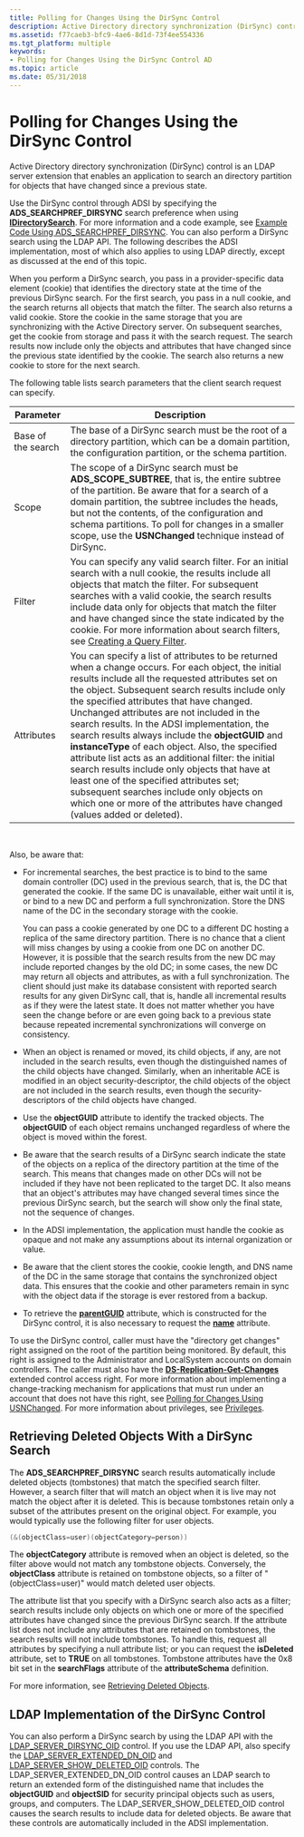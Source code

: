 ```yaml
---
title: Polling for Changes Using the DirSync Control
description: Active Directory directory synchronization (DirSync) control is an LDAP server extension that enables an application to search an directory partition for objects that have changed since a previous state.
ms.assetid: f77caeb3-bfc9-4ae6-8d1d-73f4ee554336
ms.tgt_platform: multiple
keywords:
- Polling for Changes Using the DirSync Control AD
ms.topic: article
ms.date: 05/31/2018
---
```


# Polling for Changes Using the DirSync Control

Active Directory directory synchronization (DirSync) control is an LDAP server extension that enables an application to search an directory partition for objects that have changed since a previous state.

Use the DirSync control through ADSI by specifying the **ADS\_SEARCHPREF\_DIRSYNC** search preference when using [**IDirectorySearch**](https://docs.microsoft.com/windows/desktop/api/iads/nn-iads-idirectorysearch). For more information and a code example, see [Example Code Using ADS\_SEARCHPREF\_DIRSYNC](example-code-using-ads-searchpref-dirsync.md). You can also perform a DirSync search using the LDAP API. The following describes the ADSI implementation, most of which also applies to using LDAP directly, except as discussed at the end of this topic.

When you perform a DirSync search, you pass in a provider-specific data element (cookie) that identifies the directory state at the time of the previous DirSync search. For the first search, you pass in a null cookie, and the search returns all objects that match the filter. The search also returns a valid cookie. Store the cookie in the same storage that you are synchronizing with the Active Directory server. On subsequent searches, get the cookie from storage and pass it with the search request. The search results now include only the objects and attributes that have changed since the previous state identified by the cookie. The search also returns a new cookie to store for the next search.

The following table lists search parameters that the client search request can specify.



| Parameter          | Description                                                                                                                                                                                                                                                                                                                                                                                                                                                                                                                                                                                                                                                                                                                                   |
|--------------------|-----------------------------------------------------------------------------------------------------------------------------------------------------------------------------------------------------------------------------------------------------------------------------------------------------------------------------------------------------------------------------------------------------------------------------------------------------------------------------------------------------------------------------------------------------------------------------------------------------------------------------------------------------------------------------------------------------------------------------------------------|
| Base of the search | The base of a DirSync search must be the root of a directory partition, which can be a domain partition, the configuration partition, or the schema partition.                                                                                                                                                                                                                                                                                                                                                                                                                                                                                                                                                                                |
| Scope              | The scope of a DirSync search must be **ADS\_SCOPE\_SUBTREE**, that is, the entire subtree of the partition. Be aware that for a search of a domain partition, the subtree includes the heads, but not the contents, of the configuration and schema partitions. To poll for changes in a smaller scope, use the **USNChanged** technique instead of DirSync.                                                                                                                                                                                                                                                                                                                                                                                 |
| Filter             | You can specify any valid search filter. For an initial search with a null cookie, the results include all objects that match the filter. For subsequent searches with a valid cookie, the search results include data only for objects that match the filter and have changed since the state indicated by the cookie. For more information about search filters, see [Creating a Query Filter](creating-a-query-filter.md).                                                                                                                                                                                                                                                                                                                |
| Attributes         | You can specify a list of attributes to be returned when a change occurs. For each object, the initial results include all the requested attributes set on the object. Subsequent search results include only the specified attributes that have changed. Unchanged attributes are not included in the search results. In the ADSI implementation, the search results always include the **objectGUID** and **instanceType** of each object. Also, the specified attribute list acts as an additional filter: the initial search results include only objects that have at least one of the specified attributes set; subsequent searches include only objects on which one or more of the attributes have changed (values added or deleted). |



 

Also, be aware that:

-   For incremental searches, the best practice is to bind to the same domain controller (DC) used in the previous search, that is, the DC that generated the cookie. If the same DC is unavailable, either wait until it is, or bind to a new DC and perform a full synchronization. Store the DNS name of the DC in the secondary storage with the cookie.

    You can pass a cookie generated by one DC to a different DC hosting a replica of the same directory partition. There is no chance that a client will miss changes by using a cookie from one DC on another DC. However, it is possible that the search results from the new DC may include reported changes by the old DC; in some cases, the new DC may return all objects and attributes, as with a full synchronization. The client should just make its database consistent with reported search results for any given DirSync call, that is, handle all incremental results as if they were the latest state. It does not matter whether you have seen the change before or are even going back to a previous state because repeated incremental synchronizations will converge on consistency.

-   When an object is renamed or moved, its child objects, if any, are not included in the search results, even though the distinguished names of the child objects have changed. Similarly, when an inheritable ACE is modified in an object security-descriptor, the child objects of the object are not included in the search results, even though the security-descriptors of the child objects have changed.
-   Use the **objectGUID** attribute to identify the tracked objects. The **objectGUID** of each object remains unchanged regardless of where the object is moved within the forest.
-   Be aware that the search results of a DirSync search indicate the state of the objects on a replica of the directory partition at the time of the search. This means that changes made on other DCs will not be included if they have not been replicated to the target DC. It also means that an object's attributes may have changed several times since the previous DirSync search, but the search will show only the final state, not the sequence of changes.
-   In the ADSI implementation, the application must handle the cookie as opaque and not make any assumptions about its internal organization or value.
-   Be aware that the client stores the cookie, cookie length, and DNS name of the DC in the same storage that contains the synchronized object data. This ensures that the cookie and other parameters remain in sync with the object data if the storage is ever restored from a backup.
-   To retrieve the [**parentGUID**](https://docs.microsoft.com/windows/desktop/ADSchema/a-parentguid) attribute, which is constructed for the DirSync control, it is also necessary to request the [**name**](https://docs.microsoft.com/windows/desktop/ADSchema/a-name) attribute.

To use the DirSync control, caller must have the "directory get changes" right assigned on the root of the partition being monitored. By default, this right is assigned to the Administrator and LocalSystem accounts on domain controllers. The caller must also have the [**DS-Replication-Get-Changes**](https://docs.microsoft.com/windows/desktop/ADSchema/r-ds-replication-get-changes) extended control access right. For more information about implementing a change-tracking mechanism for applications that must run under an account that does not have this right, see [Polling for Changes Using USNChanged](polling-for-changes-using-usnchanged.md). For more information about privileges, see [Privileges](https://docs.microsoft.com/windows/desktop/SecAuthZ/privileges).

## Retrieving Deleted Objects With a DirSync Search

The **ADS\_SEARCHPREF\_DIRSYNC** search results automatically include deleted objects (tombstones) that match the specified search filter. However, a search filter that will match an object when it is live may not match the object after it is deleted. This is because tombstones retain only a subset of the attributes present on the original object. For example, you would typically use the following filter for user objects.


```C++
(&(objectClass=user)(objectCategory=person))
```



The **objectCategory** attribute is removed when an object is deleted, so the filter above would not match any tombstone objects. Conversely, the **objectClass** attribute is retained on tombstone objects, so a filter of "(objectClass=user)" would match deleted user objects.

The attribute list that you specify with a DirSync search also acts as a filter; search results include only objects on which one or more of the specified attributes have changed since the previous DirSync search. If the attribute list does not include any attributes that are retained on tombstones, the search results will not include tombstones. To handle this, request all attributes by specifying a null attribute list; or you can request the **isDeleted** attribute, set to **TRUE** on all tombstones. Tombstone attributes have the 0x8 bit set in the **searchFlags** attribute of the **attributeSchema** definition.

For more information, see [Retrieving Deleted Objects](retrieving-deleted-objects.md).

## LDAP Implementation of the DirSync Control

You can also perform a DirSync search by using the LDAP API with the [LDAP\_SERVER\_DIRSYNC\_OID](https://docs.microsoft.com/previous-versions/windows/desktop/ldap/ldap-server-dirsync-oid) control. If you use the LDAP API, also specify the [LDAP\_SERVER\_EXTENDED\_DN\_OID](https://docs.microsoft.com/previous-versions/windows/desktop/ldap/ldap-server-extended-dn-oid) and [LDAP\_SERVER\_SHOW\_DELETED\_OID](https://docs.microsoft.com/previous-versions/windows/desktop/ldap/ldap-server-show-deleted-oid) controls. The LDAP\_SERVER\_EXTENDED\_DN\_OID control causes an LDAP search to return an extended form of the distinguished name that includes the **objectGUID** and **objectSID** for security principal objects such as users, groups, and computers. The LDAP\_SERVER\_SHOW\_DELETED\_OID control causes the search results to include data for deleted objects. Be aware that these controls are automatically included in the ADSI implementation.

 

 




